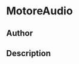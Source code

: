 # MotoreAudio

## Author

<!-- Insert Your Name Here -->

## Description

<!-- Describe your example here -->
